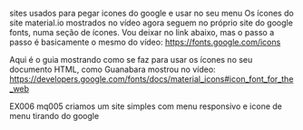 sites usados para pegar icones do google e usar no seu menu
Os ícones do site material.io mostrados no vídeo agora seguem no próprio site do google fonts, numa seção de ícones. Vou deixar no link abaixo, mas o passo a passo é basicamente o mesmo do vídeo:
https://fonts.google.com/icons

Aqui é o guia mostrando como se faz para usar os ícones no seu documento HTML, como Guanabara mostrou no vídeo:
https://developers.google.com/fonts/docs/material_icons#icon_font_for_the_web


EX006 
mq005
criamos um site simples com menu responsivo e icone de menu tirando do google